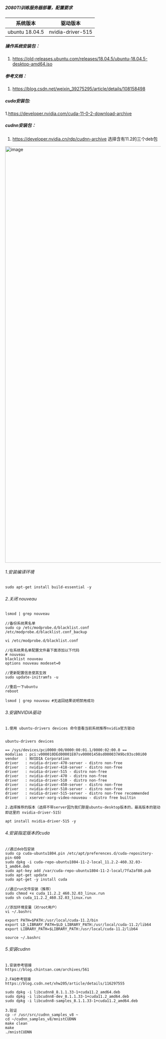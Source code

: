 
##### 2080TI训练服务器部署，配置要求
| 系统版本 | 驱动版本 | 
| :----:| :----: | 
| ubuntu 18.04.5 | nvidia-driver-515 | 

##### 操作系统安装包：
1. https://old-releases.ubuntu.com/releases/18.04.5/ubuntu-18.04.5-desktop-amd64.iso

##### 参考文档：
1. https://blog.csdn.net/weixin_39275295/article/details/108158498

##### cuda安装包:
1.https://developer.nvidia.com/cuda-11-0-2-download-archive

##### cudnn安装包：
1. https://developer.nvidia.cn/rdp/cudnn-archive
选择含有11.2的三个deb包
<img width="1345" alt="image" src="https://user-images.githubusercontent.com/18545145/185547490-066be375-64df-401e-83af-a330c316a6ac.png">

###### 1.安装编译环境
```shell
sudo apt-get install build-essential -y
```

###### 2.关闭 nouveau
```shell
lsmod | grep nouveau

//备份系统黑名单
sudo cp /etc/modprobe.d/blacklist.conf /etc/modprobe.d/blacklist.conf_backup

vi /etc/modprobe.d/blacklist.conf

//在系统黑名单配置文件最下面添加以下代码
# nouveau
blacklist nouveau
options nouveau modeset=0

//更新配置信息使其生效
sudo update-initramfs -u

//重启一下ubuntu
reboot

lsmod | grep nouveau #无返回结果说明禁用成功

```

###### 3.安装NVIDIA驱动
```shell
1.使用 ubuntu-drivers devices 命令查看当前系统推荐nvidia官方驱动


ubuntu-drivers devices

== /sys/devices/pci0000:00/0000:00:01.1/0000:02:00.0 ==
modalias : pci:v000010DEd00001E07sv00001458sd000037A9bc03sc00i00
vendor   : NVIDIA Corporation
driver   : nvidia-driver-470-server - distro non-free
driver   : nvidia-driver-418-server - distro non-free
driver   : nvidia-driver-515 - distro non-free
driver   : nvidia-driver-470 - distro non-free
driver   : nvidia-driver-510 - distro non-free
driver   : nvidia-driver-450-server - distro non-free
driver   : nvidia-driver-510-server - distro non-free
driver   : nvidia-driver-515-server - distro non-free recommended
driver   : xserver-xorg-video-nouveau - distro free builtin

2.选择推荐的版本（选择不带server因为我们那是ubuntu-desktop版本的，最高版本的驱动即这里的 nvidia-driver-515）

apt install nvidia-driver-515 -y

```
###### 4.安装指定版本的cuda
```shell
//通过deb包安装
sudo cp cuda-ubuntu1804.pin /etc/apt/preferences.d/cuda-repository-pin-600
sudo dpkg -i cuda-repo-ubuntu1804-11-2-local_11.2.2-460.32.03-1_amd64.deb
sudo apt-key add /var/cuda-repo-ubuntu1804-11-2-local/7fa2af80.pub
sudo apt-get update
sudo apt-get -y install cuda

//通过run文件安装（推荐）
sudo chmod +x cuda_11.2.2_460.32.03_linux.run
sudo sh cuda_11.2.2_460.32.03_linux.run

//添加环境变量（对root用户）
vi ~/.bashrc

export PATH=$PATH:/usr/local/cuda-11.2/bin
export LD_LIBRARY_PATH=$LD_LIBRARY_PATH:/usr/local/cuda-11.2/lib64
export LIBRARY_PATH=$LIBRARY_PATH:/usr/local/cuda-11.2/lib64

source ~/.bashrc

```

###### 5.安装cudnn
```shell
1.安装参考链接
https://blog.chintsan.com/archives/561

2.FAQ参考链接
https://blog.csdn.net/xhw205/article/details/116297555

sudo dpkg -i libcudnn8_8.1.1.33-1+cuda11.2_amd64.deb 
sudo dpkg -i libcudnn8-dev_8.1.1.33-1+cuda11.2_amd64.deb 
sudo dpkg -i libcudnn8-samples_8.1.1.33-1+cuda11.2_amd64.deb

3.验证
cp -r /usr/src/cudnn_samples_v8 ~
cd ~/cudnn_samples_v8/mnistCUDNN
make clean
make
./mnistCUDNN


```

